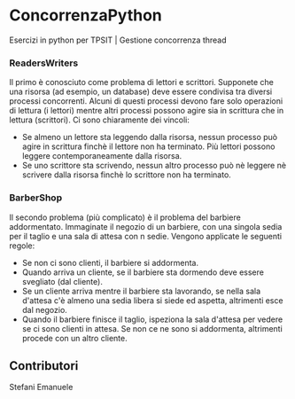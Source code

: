 # ConcorrenzaPython

Esercizi in python per TPSIT | Gestione concorrenza thread

### ReadersWriters
Il primo è conosciuto come problema di lettori e scrittori. Supponete che una risorsa (ad esempio, un database) deve essere condivisa tra diversi processi concorrenti. Alcuni di questi processi devono fare solo operazioni di lettura (i lettori) mentre altri processi possono agire sia in scrittura che in lettura (scrittori). Ci sono chiaramente dei vincoli: 
- Se almeno un lettore sta leggendo dalla risorsa, nessun processo può agire in scrittura finchè il lettore non ha terminato. Più lettori possono leggere contemporaneamente dalla risorsa.
- Se uno scrittore sta scrivendo, nessun altro processo può nè leggere nè scrivere dalla risorsa finchè lo scrittore non ha terminato.

### BarberShop
Il secondo problema (più complicato) è il problema del barbiere addormentato. Immaginate il negozio di un barbiere, con una singola sedia per il taglio e una sala di attesa con n sedie. Vengono applicate le seguenti regole:
- Se non ci sono clienti, il barbiere si addormenta.
- Quando arriva un cliente, se il barbiere sta dormendo deve essere svegliato (dal cliente).
- Se un cliente arriva mentre il barbiere sta lavorando, se nella sala d'attesa c'è almeno una sedia libera si siede ed aspetta, altrimenti esce dal negozio.
- Quando il barbiere finisce il taglio, ispeziona la sala d'attesa per vedere se ci sono clienti in attesa. Se non ce ne sono si addormenta, altrimenti procede con un altro cliente.

## Contributori 

Stefani Emanuele
